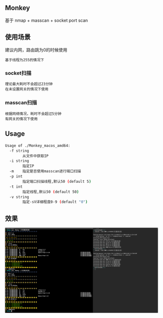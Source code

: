 ## Monkey

基于 nmap + masscan + socket port scan

## 使用场景

建议内网，路由跳为0的时候使用

`基于线程为255的情况下`

### socket扫描

```bash
理论最大耗时不会超过23分钟
在未设置网关的情况下使用
```

### masscan扫描

```
根据网络情况，耗时不会超过5分钟
有网关的情况下使用
```

## Usage

```bash
Usage of ./Monkey_macos_amd64:
  -f string
    	从文件中获取IP
  -i string
    	指定IP
  -m	指定是否使用masscan进行端口扫描
  -p int
    	指定端口扫描线程,默认50 (default 5)
  -t int
    	指定线程,默认50 (default 50)
  -v string
    	指定-sV详细程度0-9 (default "0")
```

## 效果

  ![效果图](/img/img2.png)
